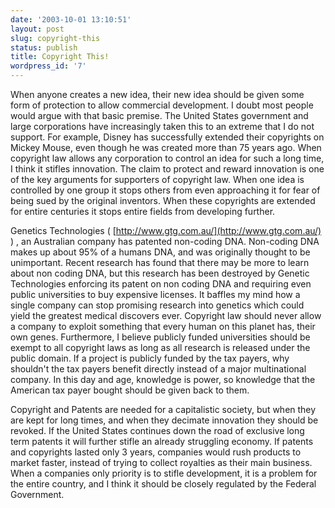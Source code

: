 ```yaml
---
date: '2003-10-01 13:10:51'
layout: post
slug: copyright-this
status: publish
title: Copyright This!
wordpress_id: '7'
---
```


When anyone creates a new idea, their new idea should be given some form of protection to allow commercial development.  I doubt most people would argue with that basic premise.  The United States government and large corporations have increasingly taken this to an extreme that I do not support.  For example, Disney has successfully extended their copyrights on Mickey Mouse, even though he was created more than 75 years ago.  When copyright law allows any corporation to control an idea for such a long time, I think it stifles innovation.  The claim to protect and reward innovation is one of the key arguments for supporters of copyright law.  When one idea is controlled by one group it stops others from even approaching it for fear of being sued by the original inventors.  When these copyrights are extended for entire centuries it stops entire fields from developing further.  

  

Genetics Technologies ( [http://www.gtg.com.au/](http://www.gtg.com.au/) ) , an Australian company has patented non-coding DNA.  Non-coding DNA makes up about 95% of a humans DNA, and was originally thought to be unimportant.  Recent research has found that there may be more to learn about non coding DNA, but this research has been destroyed by Genetic Technologies enforcing its patent on non coding DNA and requiring even public universities to buy expensive licenses.  It baffles my mind how a single company can stop promising research into genetics which could yield the greatest medical discovers ever.  Copyright law should never allow a company to exploit something that every human on this planet has, their own genes.  Furthermore, I believe publicly funded universities should be exempt to all copyright laws as long as all research is released under the public domain.  If a project is publicly funded by the tax payers, why shouldn't the tax payers benefit directly instead of a major multinational company.  In this day and age, knowledge is power, so knowledge that the American tax payer bought should be given back to them.  

  

Copyright and Patents are needed for a capitalistic society, but when they are kept for long times, and when they decimate innovation they should be revoked.  If the United States continues down the road of exclusive long term patents it will further stifle an already struggling economy.  If patents and copyrights lasted only 3 years, companies would rush products to market faster, instead of trying to collect royalties as their main business.  When a companies only priority is to stifle development, it is a problem for the entire country, and I think it should be closely regulated by the Federal Government.
